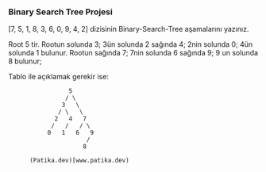 ### Binary Search Tree Projesi


[7, 5, 1, 8, 3, 6, 0, 9, 4, 2] dizisinin Binary-Search-Tree aşamalarını yazınız.



Root 5 tir. 
Rootun solunda 3;
3ün solunda 2 sağında 4; 
2nin solunda 0;
4ün solunda 1 bulunur.
Rootun sağında 7;
7nin solunda 6 sağında 9;
9 un solunda 8 bulunur;


Tablo ile açıklamak gerekir ise:


                     5
                    / \
                   3   \  
                  / \   \
                 2   4   7   
                /   /   / \
               0   1   6   9
                          /
                         8
                         
          (Patika.dev)[www.patika.dev)

